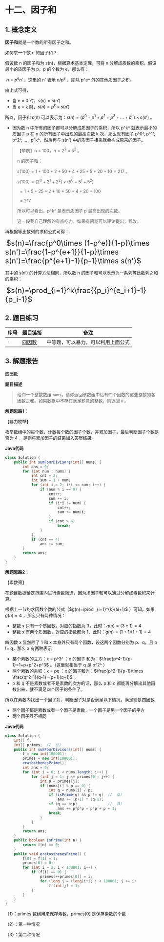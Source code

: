 # 十二、因子和

## 1. 概念定义

**因子和**就是一个数的所有因子之和。

如何求一个数 n 的因子和？

假设数 n 的因子和为 s(n)，根据算术基本定理，可将 n 分解成质数的乘积。假设最小的质因子为 p，p 的个数为 e，那么有：

​														$n=p^en'$ ，这里的 n' 表示 $n/p^e$ ，即除 p^e^ 外的其他质因子之积。

由上式可得，

+ 当 e = 0 时，$s(n)=s(n')$ 
+ 当 e = k 时，$s(n)=p^k\times s(n')$ 

所以，因子和 s(n) 可以表示为：$s(n)=(p^0+p^1+p^2+p^3+...+p^e)\times s(n')$ 。

+ 因为数 n 中所有的因子都可以分解成质因子的乘积，所以 p^k^ 就表示最小的质因子 p 在 n 的所有因子中出现的最高次数 k 次，那么就有因子 p^0^, p^1^, p^2^, ... , p^k^，然后再与 s(n') 中的质因子相乘就会构成原来的因子。

> 【举例】n = 100，$n=2^2\times 5^2$ 。
>
> n 的因子和： 
>
> $s(100)=1+100+2+50+4+25+5+20+10=217$ 。
>
> $s(100)=(2^0+2^1+2^2)\times (5^0+5^1+5^2)$
>
> ​			$= 1+5+25+2+10+50+4+20+100$
>
> ​			$= 217$
>
> 所以可以看出，p^k^ 是表示质因子 p 最高出现的次数。
>
> 这一段我自己理解的有点吃力，如果有问题可以评论提出，我改。

再根据等比数列的求和公式可得：

​							<font size=5px>$s(n)=\frac{p^0\times (1-p^e)}{1-p}\times s(n')=\frac{1-p^{e+1}}{1-p}\times s(n')=\frac{p^{e+1}-1}{p-1}\times s(n')$</font>   

其中的 $s(n')$ 的计算方法相同，所以数 n 的因子和可以表示为一系列等比数列之和的乘积：

​														<font size=5px>$s(n)=\prod_{i=1}^k\frac{{p_i}^{e_i+1}-1}{p_i-1}$ </font> 

## 2. 题目练习

| 序号 | 题目链接                                                     | 备注                               |
| ---- | ------------------------------------------------------------ | ---------------------------------- |
| ·    | [四因数](https://leetcode.cn/problems/four-divisors/description/) | 中等题，可以暴力，可以利用上面公式 |

## 3. 解题报告

  [四因数](https://leetcode.cn/problems/four-divisors/description/)

**题目描述**

> 给你一个整数数组 `nums`，请你返回该数组中恰有四个因数的这些整数的各因数之和。如果数组中不存在满足题意的整数，则返回 `0` 。

**解题思路1：**

【暴力枚举】

枚举数组中的每个数，计数每个数的因子个数，并累加因子，最后判断因子个数是否为 4 ，是则将累加因子的结果加入答案结果。

**Java代码**

```java
class Solution {
    public int sumFourDivisors(int[] nums) {
        int ans = 0;
        for (int num : nums) {
            int cnt = 2;
            int sum = 1 + num;
            for (int i = 2; i*i <= num; i++) {
                if (num % i == 0) {
                    cnt++;
                    sum += i;
                    if (i*i != num) {
                        cnt++;
                        sum += num/i;
                    }
                    if (cnt > 4)
                        break;
                }
            }
            if (cnt == 4) 
                ans += sum;
        }
        return ans;
    }
}
```

**解题思路2：**

【素数筛】

在题目数据给定范围内进行素数筛选，因为求因子和可以通过分解成素数积来计算。

根据上一节的求因数个数的公式（$g(n)=\prod _{i=1}^{k}(ai+1)$ ）可知，如果 $g(n)=4$ ，那么只有两种情况：

+ 整数 x 只有一个质因数，对应的指数为 3，此时：$g(n)=(3+1)=4$ 
+ 整数 x 有两个质因数，对应的指数都为 1，此时：$g(n)=(1+1)(1+1) = 4$ 

四因数 x 显然除了 1 和 x 本身外只有两个因数，设这两个因数分别为 p、q，且 p != q，那么 x 有两种表示

+ 某个素数的立方：x = p^3^  ：x 的因子	和为：$\frac{p^4-1}{p-1}=1+p+p^2+p^3$ 。（这里就相当于 q 是 p^2^ ）
+ 两个素数的乘积：x = pq ：x 的因子和为：$\frac{p^2-1}{p-1}\times \frac{q^2-1}{q-1}=(p+1)(q+1)$ 。
+ p 和 q 不是素数或者不是素数的次方的话，那么 p 和 q 都能再分解出其他因数出来，就不满足四个因子的条件了。

所以在素数内找出一个因子对，判断因子对是否满足以下情况，满足则是四因数

+ 两个因子都是素数或者一个因子是素数，一个因子是另一个因子的平方
+ 两个因子互不相同

**Java代码**

```java
class Solution {
    int[] f;
    int[] primes;  // （1）
    public int sumFourDivisors(int[] nums) {
        f = new int[100001];
        primes = new int[100001];
        eratosthenesPrime();
        int ans = 0;
        for (int i = 0; i < nums.length; i++) {
            for (int j = 1; j <= primes[0]; j++) {
                int p = primes[j];
                if (nums[i] % p == 0) {
                    int q = nums[i] / p;
                    if (isPrime(q) && p != q)  // （2）
                        ans += (p+1) * (q+1);
                    if (q == p*p)			   // （3）
                        ans += p*p*p + p*p + p + 1;
                    break;
                }
            }
        }
        return ans;
    }
    public boolean isPrime(int n) {
        return f[n] == 0;
    }
    public void eratosthenesPrime() {
        f[0] = f[1] = 1;
        primes[0] = 0;
        for (int i = 2; i < 100001; i++) {
            if (f[i] == 0) {
                primes[++primes[0]] = i;
                for (long j = (long)i*i; j < 100001; j += i) 
                    f[(int)j] = 1;
            }
        }
    }
}
```

（1）：primes 数组用来保存素数，primes[0] 是保存素数的个数

（2）：第一种情况

（3）：第二种情况
